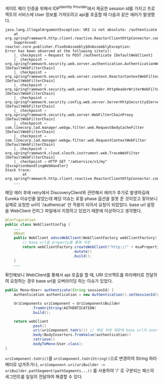 게이트 웨이 인증을 위해서 IDP<sup>Identity Provider</sup>에서 제공한 session id를 가지고 프로젝트의 서비스에 User 정보를 가져오려고 api를 호출할 때 다음과 같은 에러가 발생했다.

```terminal
java.lang.IllegalArgumentException: URI is not absolute: /authenticate
	at org.springframework.http.client.reactive.ReactorClientHttpConnector.connect(ReactorClientHttpConnector.java:104)
	Suppressed: reactor.core.publisher.FluxOnAssembly$OnAssemblyException: 
Error has been observed at the following site(s):
	|_ checkpoint ⇢ Request to POST /authenticate [DefaultWebClient]
	|_ checkpoint ⇢ org.springframework.security.web.server.authentication.AuthenticationWebFilter [DefaultWebFilterChain]
	|_ checkpoint ⇢ org.springframework.security.web.server.context.ReactorContextWebFilter [DefaultWebFilterChain]
	|_ checkpoint ⇢ org.springframework.security.web.server.header.HttpHeaderWriterWebFilter [DefaultWebFilterChain]
	|_ checkpoint ⇢ org.springframework.security.config.web.server.ServerHttpSecurity$ServerWebExchangeReactorContextWebFilter [DefaultWebFilterChain]
	|_ checkpoint ⇢ org.springframework.security.web.server.WebFilterChainProxy [DefaultWebFilterChain]
	|_ checkpoint ⇢ com.linecorp.lad.manager.webgw.filter.web.RequestBodyCacheFilter [DefaultWebFilterChain]
	|_ checkpoint ⇢ com.linecorp.lad.manager.webgw.filter.web.RequestContextWebFilter [DefaultWebFilterChain]
	|_ checkpoint ⇢ org.springframework.cloud.sleuth.instrument.web.TraceWebFilter [DefaultWebFilterChain]
	|_ checkpoint ⇢ HTTP GET "/adservice/v1/my" [ExceptionHandlingWebHandler]
Stack trace:
		at org.springframework.http.client.reactive.ReactorClientHttpConnector.connect(ReactorClientHttpConnector.java:104)
    ...
```

해당 에러 후에 retry에서 DiscoveryClient와 관련해서 에러가 추가로 발생하길래 Eureka 이슈인줄 알았는데 해당 이슈는 로컬 phase 옵션을 잘못 준 것이었고 찾아보니 실제로 요청한 url이 '/authenicat' 만 적용이 되어서 요청이 되었었다. base url 설정을 WebClient 컨피그 파일에서 지정하고 있었기 때문에 이상하다고 생각했다.

```java
@Configuration
public class WebClientConfig {
    ...
    @Bean
    public WebClient adsvcWebClient(WebClientFactory webClientFactory) {
        // base url을 property를 통해 지정
        return webClientFactory.createWebClient("http://" + msaProperties.getMainService().getServiceId())
                               .mutate()
                               .build();
    }
    ...
```

확인해보니 WebClient를 통해서 api 호출을 할 때, URI 오브젝트를 파라메터로 전달하여 요청하는 경우 base url을 오버라이딩 하는 이슈가 있었다.

```java
public Mono<User> authenticate(String sessionId) {
    Authentication authentication = new Authentication().setSessionId(sessionId);

    UriComponents uriComponent = UriComponentsBuilder
            .fromUriString(AUTHENTICATION)
            .build();

    return webClient
            .post()
            .uri(uriComponent.toUri()) // 해당 부분 때문에 base url이 override 되었음
            .body(BodyInserters.fromValue(authentication))
            .retrieve()
            .bodyToMono(User.class);
}
```

`uriComponent.toUri()`를 `uriComponent.toUriString()`으로 변경하여 String 파라메터로 넘겨주거나, `uriComponent.uri(uriBuilder -> uriBuilder.pathSegment(pathSegments...))` 를 사용하여 '/' 로 구분되는 패스의 세그먼트를 일일히 전달하여 해결할 수 있다.